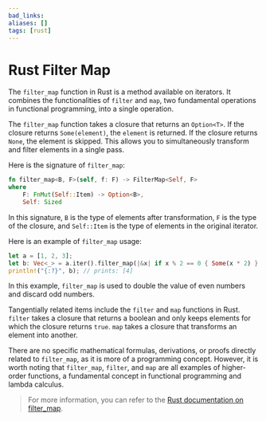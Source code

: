 ```yaml
---
bad_links: 
aliases: []
tags: [rust]
---
```

# Rust Filter Map

The `filter_map` function in Rust is a method available on iterators. It combines the functionalities of `filter` and `map`, two fundamental operations in functional programming, into a single operation. 

The `filter_map` function takes a closure that returns an `Option<T>`. If the closure returns `Some(element)`, the `element` is returned. If the closure returns `None`, the element is skipped. This allows you to simultaneously transform and filter elements in a single pass.

Here is the signature of `filter_map`:

```rust
fn filter_map<B, F>(self, f: F) -> FilterMap<Self, F> 
where
    F: FnMut(Self::Item) -> Option<B>,
    Self: Sized
```

In this signature, `B` is the type of elements after transformation, `F` is the type of the closure, and `Self::Item` is the type of elements in the original iterator.

Here is an example of `filter_map` usage:

```rust
let a = [1, 2, 3];
let b: Vec<_> = a.iter().filter_map(|&x| if x % 2 == 0 { Some(x * 2) } else { None }).collect();
println!("{:?}", b); // prints: [4]
```

In this example, `filter_map` is used to double the value of even numbers and discard odd numbers.

Tangentially related items include the `filter` and `map` functions in Rust. `filter` takes a closure that returns a boolean and only keeps elements for which the closure returns `true`. `map` takes a closure that transforms an element into another. 

There are no specific mathematical formulas, derivations, or proofs directly related to `filter_map`, as it is more of a programming concept. However, it is worth noting that `filter_map`, `filter`, and `map` are all examples of higher-order functions, a fundamental concept in functional programming and lambda calculus.

> For more information, you can refer to the [Rust documentation on filter_map](https://doc.rust-lang.org/std/iter/trait.Iterator.html#method.filter_map).